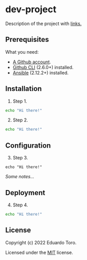 # dev-project 

Description of the project with [links.](https://www.github.com/etoromol/repo-ops)

## Prerequisites

What you need:
* [A Github account](https://github.com/signup?ref_cta=Sign+up&ref_loc=header+logged+out&ref_page=%2F&source=header-home).
* [Github CLI](https://cli.github.com) (2.6.0+) installed.
* [Ansible](https://docs.ansible.com/ansible/latest/installation_guide/intro_installation.html) (2.12.2+) installed. 

## Installation

1. Step 1.

```bash
echo "Hi there!"
```

2. Step 2.

```bash
echo "Hi there!"
```

## Configuration

3. Step 3. 

```hcl
echo "Hi there!"
```
*Some notes...*

## Deployment

4. Step 4. 

```bash
echo "Hi there!"
```

## License

Copyright (c) 2022 Eduardo Toro.

Licensed under the [MIT](LICENSE) license.
